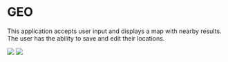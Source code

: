 # GEO

This application accepts user input and displays a map with nearby results.  The user has the ability to save and edit their locations.

<img src="https://github.com/rikkirabz/GEO/blob/master/Geolocation/screens/MAP%20HOME.png"/>

<img src="https://github.com/rikkirabz/GEO/blob/master/Geolocation/screens/MAP%20OPS.png"/>
